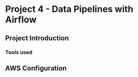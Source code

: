 # Project 4 - Data Pipelines with Airflow

## Project Introduction 

### Tools used

## AWS Configuration